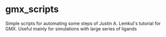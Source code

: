 # gmx_scripts
Simple scripts for automating some steps of Justin A. Lemkul's tutorial for GMX. Useful mainly for simulations with large series of ligands
